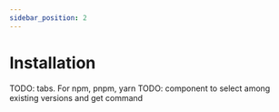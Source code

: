 ```yaml
---
sidebar_position: 2
---
```


# Installation

TODO: tabs. For npm, pnpm, yarn
TODO: component to select among existing versions and get command

